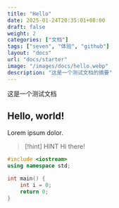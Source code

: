 ```yaml
---
title: "Hello"
date: 2025-01-24T20:35:01+08:00
draft: false
weight: 2
categories: ["文档"]
tags: ["seven", "体验", "github"]
layout: "docs"
url: "docs/starter"
image: "/images/docs/hello.webp"
description: "这是一个测试文档的摘要"
---
```


这是一个测试文档

## Hello, world!

Lorem ipsum dolor.

> [!hint] HINT
> Hi there!

```cpp
#include <iostream>
using namespace std;

int main() {
    int i = 0;
    return 0;
}
```